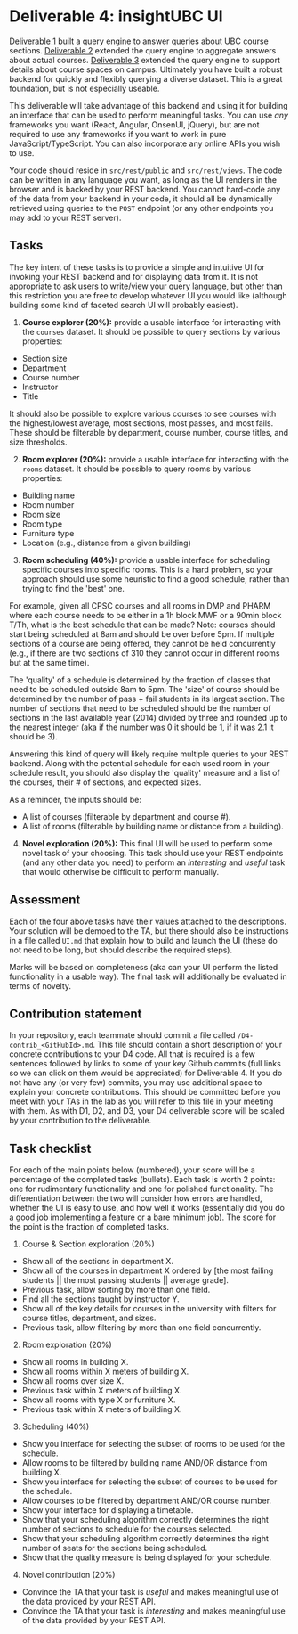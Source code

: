 # Deliverable 4: insightUBC UI

[Deliverable 1](Deliverable1.md) built a query engine to answer queries about UBC course sections. [Deliverable 2](Deliverable2.md) extended the query engine to aggregate answers about actual courses. [Deliverable 3](Deliverable3.md) extended the query engine to support details about course spaces on campus. Ultimately you have built a robust backend for quickly and flexibly querying a diverse dataset. This is a great foundation, but is not especially useable.

This deliverable will take advantage of this backend and using it for building an interface that can be used to perform meaningful tasks. You can use *any* frameworks you want (React, Angular, OnsenUI, jQuery), but are not required to use any frameworks if you want to work in pure JavaScript/TypeScript. You can also incorporate any online APIs you wish to use.

Your code should reside in ```src/rest/public``` and ```src/rest/views```. The code can be written in any language you want, as long as the UI renders in the browser and is backed by your REST backend. You cannot hard-code any of the data from your backend in your code, it should all be dynamically retrieved using queries to the ```POST``` endpoint (or any other endpoints you may add to your REST server). 

## Tasks

The key intent of these tasks is to provide a simple and intuitive UI for invoking your REST backend and for displaying data from it. It is not appropriate to ask users to write/view your query language, but other than this restriction you are free to develop whatever UI you would like (although building some kind of faceted search UI will probably easiest).

1) **Course explorer (20%):** provide a usable interface for interacting with the ```courses``` dataset. It should be possible to query sections by various properties:

* Section size
* Department
* Course number
* Instructor
* Title

It should also be possible to explore various courses to see courses with the highest/lowest average, most sections, most passes, and most fails. These should be filterable by department, course number, course titles, and size thresholds.
	
2) **Room explorer (20%):** provide a usable interface for interacting with the ```rooms``` dataset. It should be possible to query rooms by various properties:

* Building name
* Room number
* Room size
* Room type
* Furniture type
* Location (e.g., distance from a given building)

3) **Room scheduling (40%):** provide a usable interface for scheduling specific courses into specific rooms. This is a hard problem, so your approach should use some heuristic to find a good schedule, rather than trying to find the 'best' one.

For example, given all CPSC courses and all rooms in DMP and PHARM where each course needs to be either in a 1h block MWF or a 90min block T/Th, what is the best schedule that can be made? Note: courses should start being scheduled at 8am and should be over before 5pm. If multiple sections of a course are being offered, they cannot be held concurrently (e.g., if there are two sections of 310 they cannot occur in different rooms but at the same time). 

The 'quality' of a schedule is determined by the fraction of classes that need to be scheduled outside 8am to 5pm. The 'size' of course should be determined by the number of pass + fail students in its largest section. The number of sections that need to be scheduled should be the number of sections in the last available year (2014) divided by three and rounded up to the nearest integer (aka if the number was 0 it should be 1, if it was 2.1 it should be 3).

Answering this kind of query will likely require multiple queries to your REST backend. Along with the potential schedule for each used room in your schedule result, you should also display the 'quality' measure and a list of the courses, their # of sections, and expected sizes.

As a reminder, the inputs should be:

* A list of courses (filterable by department and course #).
* A list of rooms (filterable by building name or distance from a building).

4) **Novel exploration (20%):** This final UI will be used to perform some novel task of your choosing. This task should use your REST endpoints (and any other data you need) to perform an _interesting_ and _useful_ task that would otherwise be difficult to perform manually. 


## Assessment

Each of the four above tasks have their values attached to the descriptions. Your solution will be demoed to the TA, but there should also be instructions in a file called ```UI.md``` that explain how to build and launch the UI (these do not need to be long, but should describe the required steps). 

Marks will be based on completeness (aka can your UI perform the listed functionality in a usable way). The final task will additionally be evaluated in terms of novelty.

## Contribution statement
 
In your repository, each teammate should commit a file called ```/D4-contrib_<GitHubId>.md```. This file should contain a short description of your concrete contributions to your D4 code. All that is required is a few sentences followed by links to some of your key Github commits (full links so we can click on them would be appreciated) for Deliverable 4. If you do not have any (or very few) commits, you may use additional space to explain your concrete contributions. This should be committed before you meet with your TAs in the lab as you will refer to this file in your meeting with them. As with D1, D2, and D3, your D4 deliverable score will be scaled by your contribution to the deliverable.

## Task checklist

For each of the main points below (numbered), your score will be a percentage of the completed tasks (bullets). Each task is worth 2 points: one for rudimentary functionality and one for polished functionality. The differentiation between the two will consider how errors are handled, whether the UI is easy to use, and how well it works (essentially did you do a good job implementing a feature or a bare minimum job). The score for the point is the fraction of completed tasks.


1. Course & Section exploration (20%)
 * Show all of the sections in department X.
 * Show all of the courses in department X ordered by [the most failing students || the most passing students || average grade].
 * Previous task, allow sorting by more than one field.
 * Find all the sections taught by instructor Y.
 * Show all of the key details for courses in the university with filters for course titles, department, and sizes.
 * Previous task, allow filtering by more than one field concurrently.
  
2. Room exploration (20%)
 * Show all rooms in building X.
 * Show all rooms within X meters of building X.
 * Show all rooms over size X.
 * Previous task within X meters of building X.
 * Show all rooms with type X or furniture X.
 * Previous task within X meters of building X.
 
3. Scheduling (40%)
 * Show you interface for selecting the subset of rooms to be used for the schedule.
 * Allow rooms to be filtered by building name AND/OR distance from building X.
 * Show you interface for selecting the subset of courses to be used for the schedule.
 * Allow courses to be filtered by department AND/OR course number. 
 * Show your interface for displaying a timetable.
 * Show that your scheduling algorithm correctly determines the right number of sections to schedule for the courses selected.
 * Show that your scheduling algorithm correctly determines the right number of seats for the sections being scheduled.
 * Show that the quality measure is being displayed for your schedule.

4. Novel contribution (20%)
 * Convince the TA that your task is *useful* and makes meaningful use of the data provided by your REST API.
 * Convince the TA that your task is *interesting* and makes meaningful use of the data provided by your REST API.
 
 
